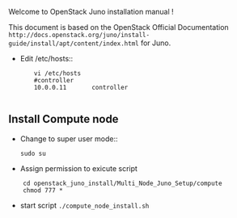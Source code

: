 Welcome to OpenStack Juno installation manual !

This document is based on the  OpenStack Official Documentation ` http://docs.openstack.org/juno/install-guide/install/apt/content/index.html` for Juno. 




* Edit /etc/hosts::

   
```  
       vi /etc/hosts
       #controller
       10.0.0.11       controller   
       
```

   
Install Compute node
-------------------------  
* Change to super user mode::

    ` sudo su `

*  Assign permission to exicute script

```
    cd openstack_juno_install/Multi_Node_Juno_Setup/compute
    chmod 777 *
```

* start script   ` ./compute_node_install.sh `


